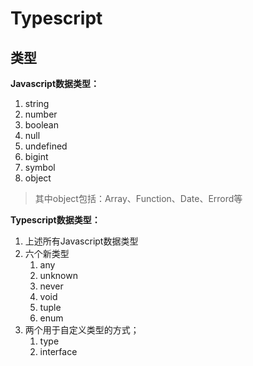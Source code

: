 # Typescript

## 类型

**Javascript数据类型：**

1. string
2. number
3. boolean
4. null
5. undefined
6. bigint
7. symbol
8. object

> 其中object包括：Array、Function、Date、Errord等

**Typescript数据类型：**

1. 上述所有Javascript数据类型
2. 六个新类型
   1. any
   2. unknown
   3. never
   4. void
   5. tuple
   6. enum
3. 两个用于自定义类型的方式；
   1. type
   2. interface
